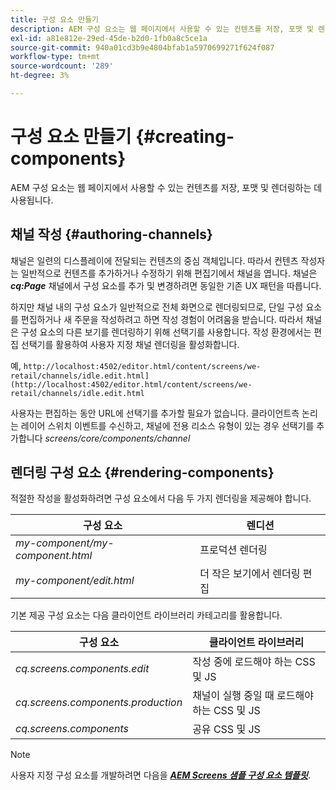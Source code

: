 ```yaml
---
title: 구성 요소 만들기
description: AEM 구성 요소는 웹 페이지에서 사용할 수 있는 컨텐츠를 저장, 포맷 및 렌더링하는 데 사용됩니다. 채널 작성 및 구성 요소 렌더링에 대해 알려면 이 페이지를 따르십시오.
exl-id: a81e812e-29ed-45de-b2d0-1fb0a8c5ce1a
source-git-commit: 940a01cd3b9e4804bfab1a5970699271f624f087
workflow-type: tm+mt
source-wordcount: '289'
ht-degree: 3%

---
```


# 구성 요소 만들기 {#creating-components}

AEM 구성 요소는 웹 페이지에서 사용할 수 있는 컨텐츠를 저장, 포맷 및 렌더링하는 데 사용됩니다.

## 채널 작성 {#authoring-channels}

채널은 일련의 디스플레이에 전달되는 컨텐츠의 중심 객체입니다. 따라서 컨텐츠 작성자는 일반적으로 컨텐츠를 추가하거나 수정하기 위해 편집기에서 채널을 엽니다. 채널은 ***cq:Page*** 채널에서 구성 요소를 추가 및 변경하려면 동일한 기존 UX 패턴을 따릅니다.

하지만 채널 내의 구성 요소가 일반적으로 전체 화면으로 렌더링되므로, 단일 구성 요소를 편집하거나 새 주문을 작성하려고 하면 작성 경험이 어려움을 받습니다. 따라서 채널은 구성 요소의 다른 보기를 렌더링하기 위해 선택기를 사용합니다. 작성 환경에서는 편집 선택기를 활용하여 사용자 지정 채널 렌더링을 활성화합니다.

예, `http://localhost:4502/editor.html/content/screens/we-retail/channels/idle.edit.html](http://localhost:4502/editor.html/content/screens/we-retail/channels/idle.edit.html`

사용자는 편집하는 동안 URL에 선택기를 추가할 필요가 없습니다. 클라이언트측 논리는 레이어 스위치 이벤트를 수신하고, 채널에 전용 리소스 유형이 있는 경우 선택기를 추가합니다 *screens/core/components/channel*

## 렌더링 구성 요소 {#rendering-components}

적절한 작성을 활성화하려면 구성 요소에서 다음 두 가지 렌더링을 제공해야 합니다.

| **구성 요소** | **렌디션** |
|---|---|
| *my-component/my-component.html* | 프로덕션 렌더링 |
| *my-component/edit.html* | 더 작은 보기에서 렌더링 편집 |

기본 제공 구성 요소는 다음 클라이언트 라이브러리 카테고리를 활용합니다.

| **구성 요소** | **클라이언트 라이브러리** |
|---|---|
| *cq.screens.components.edit* | 작성 중에 로드해야 하는 CSS 및 JS |
| *cq.screens.components.production* | 채널이 실행 중일 때 로드해야 하는 CSS 및 JS |
| *cq.screens.components* | 공유 CSS 및 JS |

>[!NOTE]
>
>사용자 지정 구성 요소를 개발하려면 다음을 ***[AEM Screens 샘플 구성 요소 템플릿](https://github.com/Adobe-Marketing-Cloud/aem-screens-component-template)***.
